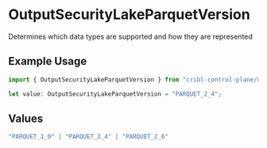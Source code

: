 # OutputSecurityLakeParquetVersion

Determines which data types are supported and how they are represented

## Example Usage

```typescript
import { OutputSecurityLakeParquetVersion } from "cribl-control-plane/models";

let value: OutputSecurityLakeParquetVersion = "PARQUET_2_4";
```

## Values

```typescript
"PARQUET_1_0" | "PARQUET_2_4" | "PARQUET_2_6"
```